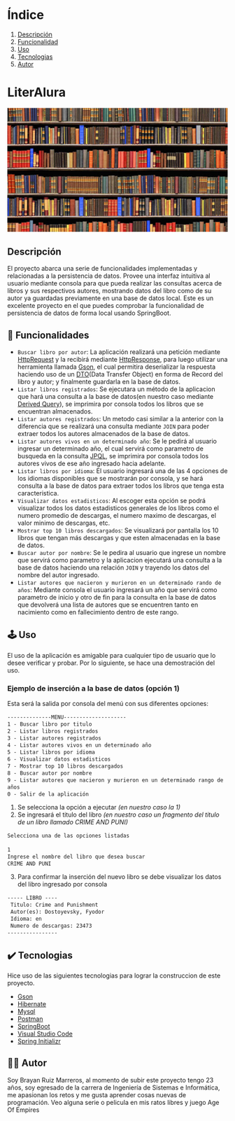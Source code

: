 # Índice 
1. [Descripción](#descripción)
2. [Funcionalidad](#funcionalidad)
3. [Uso](#uso)
4. [Tecnologias](#tecnologias)
5. [Autor](#autor)
   
<h1>LiterAlura</h1>
<img src="src/main/java/com/literalura/literalura/libroPortada.jpg" width="600">

## Descripción
El proyecto abarca una serie de funcionalidades implementadas y relacionadas a la persistencia de datos. Provee una interfaz intuitiva al usuario mediante consola para que pueda realizar las consultas acerca de libros y sus respectivos autores, mostrando datos del libro como de su autor ya guardadas previamente en una base de datos local. Este es un excelente proyecto en el que puedes comprobar la funcionalidad de persistencia de datos de forma local usando SpringBoot.
## 🔨 Funcionalidades
- `Buscar libro por autor`: La aplicación realizará una petición mediante [HttpRequest](https://docs.oracle.com/en%2Fjava%2Fjavase%2F11%2Fdocs%2Fapi%2F%2F/java.net.http/java/net/http/HttpRequest.html) y la recibirá mediante [HttpResponse](https://docs.oracle.com/en%2Fjava%2Fjavase%2F11%2Fdocs%2Fapi%2F%2F/java.net.http/java/net/http/HttpResponse.html), para luego utilizar una herramienta llamada [Gson](https://mvnrepository.com/artifact/com.google.code.gson/gson), el cual permitira deserializar la respuesta haciendo uso de un [DTO](https://www.arquitecturajava.com/data-transfer-object-dto-un-concepto-clave/)(Data Transfer Object) en forma de Record del libro y autor; y finalmente guardarla en la base de datos.
- `Listar libros registrados`: Se ejecutara un método de la aplicacion que hará una consulta a la base de datos(en nuestro caso mediante [Derived Query](https://docs.spring.io/spring-data/jpa/reference/jpa/query-methods.html)), se imprimira por consola todos los libros que se encuentran almacenados. 
- `Listar autores registrados`: Un metodo casi similar a la anterior con la diferencia que se realizará una consulta mediante `JOIN` para poder extraer todos los autores almacenados de la base de datos. 
- `Listar autores vivos en un determinado año`: Se le pedirá al usuario ingresar un determinado año, el cual servirá como parametro de busqueda en la consulta [JPQL](https://danielme.com/2023/03/09/curso-spring-data-jpa-consultas-jpql-con-query/), se imprimira por consola todos los autores vivos de ese año ingresado hacia adelante.
- `Listar libros por idioma`: El usuario ingresará una de las 4 opciones de los idiomas disponibles que se mostrarán por consola, y se hará consulta a la base de datos para extraer todos los libros que tenga esta caracteristica.  
- `Visualizar datos estadisticos`: Al escoger esta opción se podrá visualizar todos los datos estadisticos generales de los libros como el numero promedio de descargas, el numero maximo de descargas, el valor minimo de descargas, etc. 
- `Mostrar top 10 libros descargados`: Se visualizará por pantalla los 10 libros que tengan más descargas y que esten almacenadas en la base de datos.
- `Buscar autor por nombre`: Se le pedira al usuario que ingrese un nombre que servirá como parametro y la aplicacion ejecutará una consulta a la base de datos haciendo una relación `JOIN` y trayendo los datos del nombre del autor ingresado.
- `Listar autores que nacieron y murieron en un determinado rando de años`: Mediante consola el usuario ingresará un año que servirá como parametro de inicio y otro de fin para la consulta en la base de datos que devolverá una lista de autores que se encuentren tanto en nacimiento como en fallecimiento dentro de este rango.
## 🕹️ Uso
El uso de la aplicación es amigable para cualquier tipo de usuario que lo desee verificar y probar. Por lo siguiente, se hace una demostración del uso.
### Ejemplo de inserción a la base de datos (opción 1)
Esta será la salida por consola del menú con sus diferentes opciones:
```
--------------MENU--------------------
1 - Buscar libro por titulo
2 - Listar libros registrados
3 - Listar autores registrados
4 - Listar autores vivos en un determinado año
5 - Listar libros por idioma
6 - Visualizar datos estadisticos
7 - Mostrar top 10 libros descargados
8 - Buscar autor por nombre
9 - Listar autores que nacieron y murieron en un determinado rango de años
0 - Salir de la aplicación
```
1. Se selecciona la opción a ejecutar *(en nuestro caso la 1)* 
2. Se ingresará el titulo del libro *(en nuestro caso un fragmento del titulo de un libro llamado CRIME AND PUNI)*
```
Selecciona una de las opciones listadas

1
Ingrese el nombre del libro que desea buscar
CRIME AND PUNI
```
3. Para confirmar la inserción del nuevo libro se debe visualizar los datos del libro ingresado por consola
```
----- LIBRO ---- 
 Titulo: Crime and Punishment
 Autor(es): Dostoyevsky, Fyodor
 Idioma: en
 Numero de descargas: 23473
----------------
```

## ✔️ Tecnologias
Hice uso de las siguientes tecnologias para lograr la construccion de este proyecto.
- [Gson](https://mvnrepository.com/artifact/com.google.code.gson/gson)
- [Hibernate](https://hibernate.org/) 
- [Mysql](https://www.mysql.com/)
- [Postman](https://www.postman.com/)
- [SpringBoot](https://spring.io/projects/spring-boot)
- [Visual Studio Code](https://code.visualstudio.com/)
- [Spring Initializr](https://start.spring.io/)

## 👨‍💻 Autor
Soy Brayan Ruiz Marreros, al momento de subir este proyecto tengo 23 años, soy egresado de la carrera de Ingeniería de Sistemas e Informática, me apasionan los retos y me gusta aprender cosas nuevas de programación. Veo alguna serie o pelicula en mis ratos libres y juego Age Of Empires 




